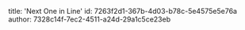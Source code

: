 title: 'Next One in Line'
id: 7263f2d1-367b-4d03-b78c-5e4575e5e76a
author: 7328c14f-7ec2-4511-a24d-29a1c5ce23eb

